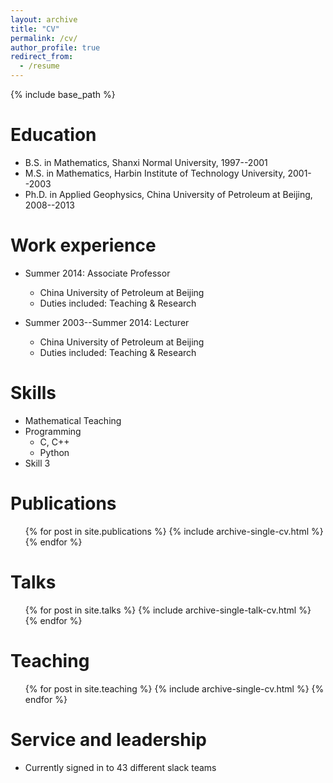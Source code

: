```yaml
---
layout: archive
title: "CV"
permalink: /cv/
author_profile: true
redirect_from:
  - /resume
---
```


{% include base_path %}

Education
======
* B.S. in Mathematics, Shanxi Normal University, 1997--2001
* M.S. in Mathematics, Harbin Institute of Technology University, 2001--2003
* Ph.D. in Applied Geophysics, China University of Petroleum at Beijing, 2008--2013

Work experience
======
* Summer 2014: Associate Professor
  * China University of Petroleum at Beijing
  * Duties included: Teaching & Research

* Summer 2003--Summer 2014: Lecturer
  * China University of Petroleum at Beijing
  * Duties included: Teaching & Research
  
Skills
======
* Mathematical Teaching
* Programming
  * C, C++
  * Python
* Skill 3

Publications
======
  <ul>{% for post in site.publications %}
    {% include archive-single-cv.html %}
  {% endfor %}</ul>
  
Talks
======
  <ul>{% for post in site.talks %}
    {% include archive-single-talk-cv.html %}
  {% endfor %}</ul>
  
Teaching
======
  <ul>{% for post in site.teaching %}
    {% include archive-single-cv.html %}
  {% endfor %}</ul>
  
Service and leadership
======
* Currently signed in to 43 different slack teams
